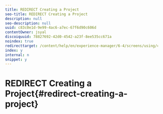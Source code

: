 ```yaml
---
title: REDIRECT Creating a Project
seo-title: REDIRECT Creating a Project
description: null
seo-description: null
uuid: c83c0e1d-9e99-4ac6-a7ec-67f6d90c606d
contentOwner: jsyal
discoiquuid: 78827692-42d0-4542-a23f-8ee535cc671a
noindex: true
redirecttarget: /content/help/en/experience-manager/6-4/screens/using/creating-a-screens-project
index: y
internal: n
snippet: y
---
```


# REDIRECT Creating a Project{#redirect-creating-a-project}

